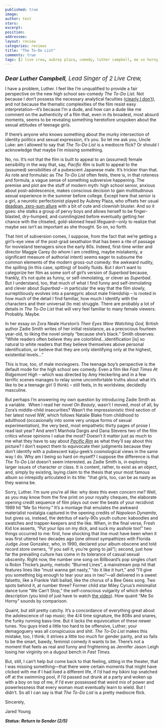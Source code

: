 ```yaml
---
published: true
image:
author: test 
stars: 
excerpt: 
position: 
addressee: 
layout: review
categories: reviews
title: "The To-Do List"
comments: true
tags: [2 live crew, aubrey plaza, comedy, luther campbell, me so horny, sex, teen, to-do list, Uncategorized]
---
```

<div><p><span class="full-image-block ssNonEditable"><img src="http://static.squarespace.com/static/5005f6bcc4aa41161b33e89e/5329cf1fe4b07c068ebf74de/5329cf1fe4b07c068ebf7881/1375455914407/to-do-list.jpg" alt="" /></span></p>
<p><em style="font-size:120%;"><span style="font-size:110%;"><strong>Dear Luther Campbell</strong>, Lead Singer of 2 Live Crew,</span></em></p>
<p>I have a problem, Luther. I feel like I&rsquo;m unqualified to provide a fair perspective on the new high school sex-comedy <em>The To-Do List. </em>Not because I don&rsquo;t possess the necessary analytical faculties (<a href="/letters/author/jyoung">clearly I don&rsquo;t</a>), and not because the thematic complexities of the film resist easy interpretation&mdash;it&rsquo;s because I&rsquo;m a dude, and how can a dude like me comment on the authenticity of a film that, even in its broadest, most absurd moments, seems to be revealing something heretofore unspoken about the sexual attitudes of teenage girls.</p>
<p>If there&rsquo;s anyone who knows something about the murky intersection of identity politics and sexual expression, it&rsquo;s you. So let me ask you, Uncle Luke: am I allowed to say that <em>The To-Do List</em> is a mediocre flick? Or should I acknowledge that maybe I&rsquo;m missing something.</p>
<p>No, no. It&rsquo;s not that the film is built to appeal to an (assumed) female sensibility in the way that, say, <em>Pacific Rim</em> is built to appeal to the (assumed) sensibilities of a pubescent Japanese male. It&rsquo;s trickier than that. As rote and formulaic as<em> The To-Do List</em> often feels, there is, in that roteness and formula, a vague sense of something subversive happening. The premise and plot are the stuff of modern myth: high school senior, anxious about post-adolescence, makes conscious decision to gain multitudinous sexual experience in the summer before college. Except here that senior is a girl, a neurotic perfectionist played by Aubrey Plaza, who offsets her usual <a href="/letters/2013/3/13/safety-not-guaranteed.html">deadpan, zero-sum allure</a> with a bit of cute and clownish bluster. And so it goes: she stalks a group of pervy boys and allows herself to be finger-blasted, dry-humped, and cunnilingized before eventually getting her chance with the chiseled, gold-skinned head lifeguard&mdash;only to realize that maybe sex isn&rsquo;t as important as she thought. So on, so forth.</p>
<p>That hint of subversion comes, I suppose, from the fact that we&rsquo;re getting a girl&rsquo;s-eye view of the post-grad sexathalon that has been a rite of passage for movieland teenagers since the early 80s. Indeed, first-time writer and director Maggie Carey (to whom I am crediting, maybe mistakenly, a significant measure of authorial intent) seems eager to subsume the common elements of the modern gross-out comedy: the awkward nudity, the spilling (in this case, spitting) of bodily fluids. But I don&rsquo;t want to categorize her film as some sort of girl&rsquo;s version of <em>Superbad</em> because, frankly, it&rsquo;s not quite as funny, or self-immolating, or clever as <em>Superbad</em>. But I understand, too, that much of what I find funny and self-immolating and clever about <em>Superbad</em> &ndash; in particular the way that the film slowly, surreptitiously evolves into a panegyric about male friendship &ndash; is rooted in how much of the detail I find familiar, how much I identify with the characters and their universal (to me) struggle. There are probably a lot of details in <em>The To-Do List</em> that will very feel familiar to many female viewers. Probably. Maybe.</p>
<p>In her essay on Zora Neale Hurston&rsquo;s <em>Their Eyes Were Watching God,</em> British author Zadie Smith writes of her initial resistance, as a precocious fourteen year-old, to liking the novel simply &ldquo;because she&rsquo;s black.&rdquo; Smith observes: &ldquo;White readers often believe they are colorblind&hellip;identification [is] so natural to white readers that they believe themselves above personal identification, or believe that they are only identifying only at the highest, existential levels&hellip;&rdquo;</p>
<p>This is true, too, of male moviegoers. The teenage boy&rsquo;s perspective is the default mode for the high school sex comedy. Even a film like <em>Fast Times At Ridgemont High</em> &ndash; which was directed by Amy Heckerling and in a few terrific scenes manages to relay some uncomfortable truths about what it&rsquo;s like to be a teenage girl (I think) &ndash; still feels, in its worldview, decidedly masculine.&nbsp;</p>
<p>But perhaps I&rsquo;m answering my own question by introducing Zadie Smith as a variable. &nbsp;When I read her novel <em>On Beauty</em>, wasn&rsquo;t I moved, most of all, by Zora&rsquo;s middle-child insecurities? Wasn&rsquo;t the impressionistic third section of her latest novel <em>NW</em>, which follows Natalie Blake from childhood to adulthood (occasionally into some very unique forms of sexual experimentation), the very best, most empathetic thirty pages of prose I read last year? And aren&rsquo;t Manhola Dargis and Dana Stevens two of the film critics whose opinions I value the most? Doesn&rsquo;t it matter just as much to me what they have to say about <em><a href="http://www.slate.com/articles/arts/movies/2013/07/guillermo_del_toro_s_pacific_rim_reviewed.html">Pacific Rim</a></em> as what they&rsquo;ll say about this picture? I don&rsquo;t expect them to equivocate their judgments because they don&rsquo;t identify with a pubescent kaiju-geek&rsquo;s cosmological views in the same way I do. Why am I being so hard on myself? I suppose the difference is that <em>The To-Do List </em>doesn&rsquo;t seem interested, as Zadie Smith is, in exploring larger issues of character or class. It is content, rather, to exist as an object, and, simply by existing, laying claim to the thesis that your most famous album so intrepidly articulated in its title: "that girls, too, can be as nasty as they wanna be.</p>
<p>Sorry, Luther. I&rsquo;m sure you&rsquo;re all like: why does this even concern me? Well, as you may know from the fine print on your royalty cheques, the elaborate opening credit sequence of film plays out over the beats of your recidivist 1989 hit &ldquo;Me So Horny.&rdquo; It&rsquo;s a montage that emulates the awkward materialist nostalgia captured in the opening credits of <em>Napoleon Dynamite</em>, but gives us, instead, the detritus of early-90s youth culture: kaboodles and swatches and trapper-keepers and the like. When, in the final verse, Fresh Kid Ice asserts, &ldquo;Put your lips on my dick, and suck my asshole too!&rdquo; two things occurred to me: first, how shocking that line must have been when it was first uttered two decades ago (one <em>almost</em> sympathizes with Florida Judge Jose Gonzalez, who, in 1990, declared your album obscene and told record store owners, &ldquo;if you sell it, you&#8217;re going to jail&rdquo;); second, just how far the prevailing culture has come in its tolerance of casual sexual obscenity. Right now, the number one song on Billboard&rsquo;s pop singles chart is Robin Thicke&rsquo;s jaunty, melodic &ldquo;Blurred Lines&rdquo;, a mainstream pop hit that features lines like &ldquo;must wanna get nasty,&rdquo; &ldquo;do it like it hurt,&rdquo; and &ldquo;I&#8217;ll give you something big enough to tear your ass in two&rdquo;&mdash;all delivered in a sweet falsetto, like a Frankie Valli ballad, like the chorus of a Bee Gees song. Two spots behind it, at number three? Former child star Miley Cyrus&rsquo;s minimalist dance tune &ldquo;We Can&rsquo;t Stop,&rdquo; the self-conscious vulgarity of which defies description (you kind of just have to watch <a href="http://www.youtube.com/watch?v=LrUvu1mlWco">the video</a>). How quaint &ldquo;Me So Horny&rdquo; sounds by comparison.</p>
<p>Quaint, but still pretty catchy. It&rsquo;s a concordance of everything great about the adolescence of rap music; the 4/4 time signature, the 808s and snares, the funky running bass-line. But it lacks the equivocation of these newer tunes. You guys tried a little too hard to be offensive, Luther; your demagoguery was all conspicuous and shit. <em>The To-Do List</em> makes this mistake, too, I think; it strives a little too much for gender parity, and so fails to be the smart, bawdy, feminist comedy it wants to be. There&rsquo;s not a moment that feels as real and funny and frightening as Jennifer Jason Leigh losing her virginity on a dugout bench in <em>Fast Times.</em></p>
<p>But, still, I can&rsquo;t help but come back to that feeling, sitting in the theater, that I was missing something&mdash;that there were certain moments that might have clicked with me if I had lived a different life, if I&rsquo;d had my bikini top snatched off at the swimming pool, if I&rsquo;d passed out drunk at a party and woken up with a boy on top of me, if I&rsquo;d ever possessed that weird mix of power and powerlessness that every woman must eventually learn to wield. But I didn&rsquo;t. So all I can say is that <em>The To-Do List</em> is a pretty mediocre flick.</p>
<p>Sincerely,&nbsp;</p>
<p>Jared Young</p>
<p><em><strong>Status: Return to Sender (2/5)</strong><br /></em></p></div>
